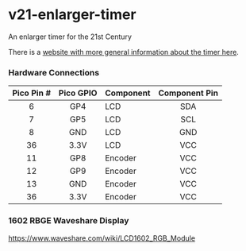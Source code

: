 # v21-enlarger-timer
An enlarger timer for the 21st Century

There is a [website with more general information about the timer here](https://rogerhyam.github.io/v21-enlarger-timer).


### Hardware Connections

|Pico Pin #|Pico GPIO|Component|Component Pin|
|:--------:|:-------:|:--------|:-----------:|
| 6        | GP4     | LCD     | SDA         |
| 7        | GP5     | LCD     | SCL         |
| 8        | GND     | LCD     | GND         |
| 36       | 3.3V    | LCD     | VCC         |
| 11       | GP8     | Encoder | VCC         |
| 12       | GP9     | Encoder | VCC         |
| 13       | GND     | Encoder | VCC         |
| 36       | 3.3V    | Encoder | VCC         |





### 1602 RBGE Waveshare Display

https://www.waveshare.com/wiki/LCD1602_RGB_Module




